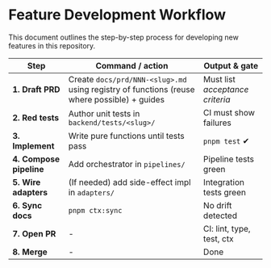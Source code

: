 # Feature Development Workflow

This document outlines the step-by-step process for developing new features in this repository.

| Step | Command / action | Output & gate |
|------|------------------|---------------|
| **1. Draft PRD** | Create `docs/prd/NNN-<slug>.md` using registry of functions (reuse where possible) + guides | Must list *acceptance criteria* |
| **2. Red tests** | Author unit tests in `backend/tests/<slug>/` | CI must show failures |
| **3. Implement** | Write pure functions until tests pass | `pnpm test` ✔ |
| **4. Compose pipeline** | Add orchestrator in `pipelines/` | Pipeline tests green |
| **5. Wire adapters** | (If needed) add side-effect impl in `adapters/` | Integration tests green |
| **6. Sync docs** | `pnpm ctx:sync` | No drift detected |
| **7. Open PR** | - | CI: lint, type, test, ctx |
| **8. Merge** | - | Done |
